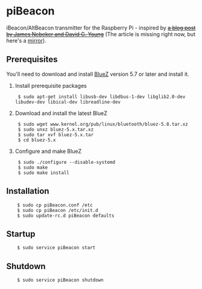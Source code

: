 piBeacon
========

iBeacon/AltBeacon transmitter for the Raspberry Pi - inspired by [~~a blog post by James Nebeker and David G. Young~~](http://developer.radiusnetworks.com/2013/10/09/how-to-make-an-ibeacon-out-of-a-raspberry-pi.html)
 (The article is missing right now, but here's a [mirror](https://web.archive.org/web/20140606045234/http://developer.radiusnetworks.com/2013/10/09/how-to-make-an-ibeacon-out-of-a-raspberry-pi.html)).

## Prerequisites
You'll need to download and install [BlueZ](http://www.bluez.org) version 5.7 or later and install it.

1. Install prerequisite packages

		$ sudo apt-get install libusb-dev libdbus-1-dev libglib2.0-dev libudev-dev libical-dev libreadline-dev

2. Download and install the latest BlueZ

		$ sudo wget www.kernel.org/pub/linux/bluetooth/bluez-5.8.tar.xz
		$ sudo unxz bluez-5.x.tar.xz
		$ sudo tar xvf bluez-5.x.tar
		$ cd bluez-5.x

3. Configure and make BlueZ

		$ sudo ./configure --disable-systemd
		$ sudo make
		$ sudo make install


## Installation
		$ sudo cp piBeacon.conf /etc
		$ sudo cp piBeacon /etc/init.d
		$ sudo update-rc.d piBeacon defaults

## Startup
		$ sudo service piBeacon start

## Shutdown
		$ sudo service piBeacon shutdown

